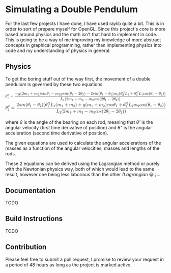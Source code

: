 # Simulating a Double Pendulum

For the last few projects I have done, I have used raylib quite a bit. This is in order to sort of prepare myself for OpenGL. Since this project's core is more based around physics and the math isn't that hard to implement in code. This is going to be a way of me improving my knowledge of more abstract concepts in graphical programming, rather than implementing physics into code and my understanding of physics in general.

## Physics

To get the boring stuff out of the way first, the movement of a double pendulum is governed by these two equations

![theta1](https://raw.githubusercontent.com/VitalBuggy/DoublePendulum/master/images/theta1.svg)
![theta2](https://raw.githubusercontent.com/VitalBuggy/DoublePendulum/master/images/theta2.svg)

where _θ_ is the angle of the bearing on each rod, meaning that _θ'_ is the angular velocity (first time derivative of position) and _θ"_ is the angular acceleration (second time derivative of position).

The given equations are used to calculate the angular accelerations of the masses as a function of the angular velocities, masses and lengths of the rods.

These 2 equations can be derived using the Lagrangian method or purely with the Newtonian physics way, both of which would lead to the same result, however one being less laborious than the other _(Lagrangian_ 😀 _)_...

## Documentation

TODO

## Build Instructions

TODO

## Contribution

Please feel free to submit a pull request, I promise to review your request in a period of 48 hours as long as the project is marked active.

